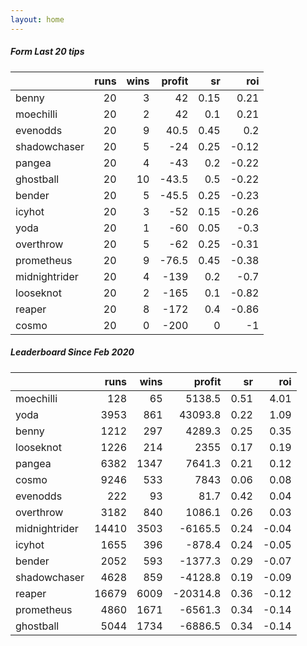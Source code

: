```yaml
---   
layout: home   
---   
```



##### Form Last 20 tips   

|               |   runs |   wins |   profit |   sr |   roi |
|:--------------|-------:|-------:|---------:|-----:|------:|
| benny         |     20 |      3 |     42   | 0.15 |  0.21 |
| moechilli     |     20 |      2 |     42   | 0.1  |  0.21 |
| evenodds      |     20 |      9 |     40.5 | 0.45 |  0.2  |
| shadowchaser  |     20 |      5 |    -24   | 0.25 | -0.12 |
| pangea        |     20 |      4 |    -43   | 0.2  | -0.22 |
| ghostball     |     20 |     10 |    -43.5 | 0.5  | -0.22 |
| bender        |     20 |      5 |    -45.5 | 0.25 | -0.23 |
| icyhot        |     20 |      3 |    -52   | 0.15 | -0.26 |
| yoda          |     20 |      1 |    -60   | 0.05 | -0.3  |
| overthrow     |     20 |      5 |    -62   | 0.25 | -0.31 |
| prometheus    |     20 |      9 |    -76.5 | 0.45 | -0.38 |
| midnightrider |     20 |      4 |   -139   | 0.2  | -0.7  |
| looseknot     |     20 |      2 |   -165   | 0.1  | -0.82 |
| reaper        |     20 |      8 |   -172   | 0.4  | -0.86 |
| cosmo         |     20 |      0 |   -200   | 0    | -1    |

##### Leaderboard Since Feb 2020   

|               |   runs |   wins |   profit |   sr |   roi |
|:--------------|-------:|-------:|---------:|-----:|------:|
| moechilli     |    128 |     65 |   5138.5 | 0.51 |  4.01 |
| yoda          |   3953 |    861 |  43093.8 | 0.22 |  1.09 |
| benny         |   1212 |    297 |   4289.3 | 0.25 |  0.35 |
| looseknot     |   1226 |    214 |   2355   | 0.17 |  0.19 |
| pangea        |   6382 |   1347 |   7641.3 | 0.21 |  0.12 |
| cosmo         |   9246 |    533 |   7843   | 0.06 |  0.08 |
| evenodds      |    222 |     93 |     81.7 | 0.42 |  0.04 |
| overthrow     |   3182 |    840 |   1086.1 | 0.26 |  0.03 |
| midnightrider |  14410 |   3503 |  -6165.5 | 0.24 | -0.04 |
| icyhot        |   1655 |    396 |   -878.4 | 0.24 | -0.05 |
| bender        |   2052 |    593 |  -1377.3 | 0.29 | -0.07 |
| shadowchaser  |   4628 |    859 |  -4128.8 | 0.19 | -0.09 |
| reaper        |  16679 |   6009 | -20314.8 | 0.36 | -0.12 |
| prometheus    |   4860 |   1671 |  -6561.3 | 0.34 | -0.14 |
| ghostball     |   5044 |   1734 |  -6886.5 | 0.34 | -0.14 |